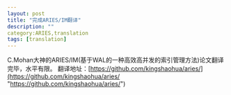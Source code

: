 ```yaml
---
layout: post
title: "完成ARIES/IM翻译"
description: ""
category:ARIES,translation 
tags: [translation]
---
```

C.Mohan大神的ARIES/IM(基于WAL的一种高效高并发的索引管理方法)论文翻译完毕，水平有限。
翻译地址：[https://github.com/kingshaohua/aries/](https://github.com/kingshaohua/aries/ "https://github.com/kingshaohua/aries/")
